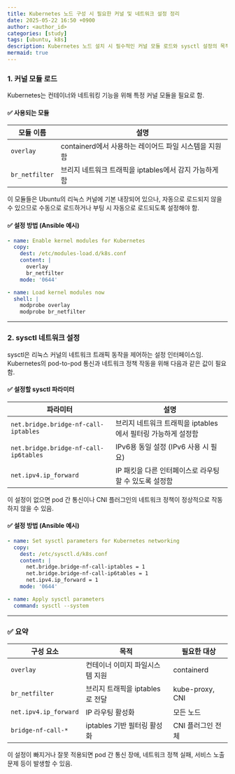 ```yaml
---
title: Kubernetes 노드 구성 시 필요한 커널 및 네트워크 설정 정리
date: 2025-05-22 16:50 +0900
author: <author_id>
categories: [study]
tags: [ubuntu, k8s]
description: Kubernetes 노드 설치 시 필수적인 커널 모듈 로드와 sysctl 설정의 목적과 역할을 설명
mermaid: true
---
```


### 1. 커널 모듈 로드

Kubernetes는 컨테이너와 네트워킹 기능을 위해 특정 커널 모듈을 필요로 함.

#### ✅ 사용되는 모듈

| 모듈 이름 | 설명 |
|-----------|------|
| `overlay` | containerd에서 사용하는 레이어드 파일 시스템을 지원함 |
| `br_netfilter` | 브리지 네트워크 트래픽을 iptables에서 감지 가능하게 함 |

이 모듈들은 Ubuntu의 리눅스 커널에 기본 내장되어 있으나, 자동으로 로드되지 않을 수 있으므로 수동으로 로드하거나 부팅 시 자동으로 로드되도록 설정해야 함.

#### ✅ 설정 방법 (Ansible 예시)

```yaml
- name: Enable kernel modules for Kubernetes
  copy:
    dest: /etc/modules-load.d/k8s.conf
    content: |
      overlay
      br_netfilter
    mode: '0644'

- name: Load kernel modules now
  shell: |
    modprobe overlay
    modprobe br_netfilter
```

---

### 2. sysctl 네트워크 설정

sysctl은 리눅스 커널의 네트워크 트래픽 동작을 제어하는 설정 인터페이스임. Kubernetes의 pod-to-pod 통신과 네트워크 정책 작동을 위해 다음과 같은 값이 필요함.

#### ✅ 설정할 sysctl 파라미터

| 파라미터 | 설명 |
|----------|------|
| `net.bridge.bridge-nf-call-iptables` | 브리지 네트워크 트래픽을 iptables에서 필터링 가능하게 설정함 |
| `net.bridge.bridge-nf-call-ip6tables` | IPv6용 동일 설정 (IPv6 사용 시 필요) |
| `net.ipv4.ip_forward` | IP 패킷을 다른 인터페이스로 라우팅할 수 있도록 설정함 |

이 설정이 없으면 pod 간 통신이나 CNI 플러그인의 네트워크 정책이 정상적으로 작동하지 않을 수 있음.

#### ✅ 설정 방법 (Ansible 예시)

```yaml
- name: Set sysctl parameters for Kubernetes networking
  copy:
    dest: /etc/sysctl.d/k8s.conf
    content: |
      net.bridge.bridge-nf-call-iptables = 1
      net.bridge.bridge-nf-call-ip6tables = 1
      net.ipv4.ip_forward = 1
    mode: '0644'

- name: Apply sysctl parameters
  command: sysctl --system
```

---

### ✅ 요약

| 구성 요소 | 목적 | 필요한 대상 |
|-----------|------|-------------|
| `overlay` | 컨테이너 이미지 파일시스템 지원 | containerd |
| `br_netfilter` | 브리지 트래픽을 iptables로 전달 | kube-proxy, CNI |
| `net.ipv4.ip_forward` | IP 라우팅 활성화 | 모든 노드 |
| `bridge-nf-call-*` | iptables 기반 필터링 활성화 | CNI 플러그인 전체 |

이 설정이 빠지거나 잘못 적용되면 pod 간 통신 장애, 네트워크 정책 실패, 서비스 노출 문제 등이 발생할 수 있음.